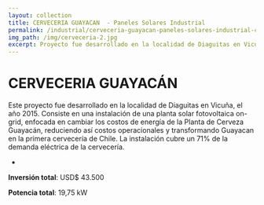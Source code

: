 ```yaml
---
layout: collection
title: CERVECERIA GUAYACAN  - Paneles Solares Industrial
permalink: /industrial/cerveceria-guayacan-paneles-solares-industrial-chile/
img_path: /img/cerveceria-2.jpg
excerpt: Proyecto fue desarrollado en la localidad de Diaguitas en Vicuña, el año 2015. Consiste en una instalación de una planta solar fotovoltaica on-grid...
---
```

# CERVECERIA GUAYACÁN

Este proyecto fue desarrollado en la localidad de Diaguitas en Vicuña, el año 2015. Consiste en una instalación de una planta solar fotovoltaica on-grid, enfocada en cambiar los costos de energía de la Planta de Cerveza Guayacán, reduciendo así costos operacionales y transformando Guayacan en la primera cervecería de Chile. La instalación cubre un 71% de la demanda eléctrica de la cervecería.

-

**Inversión total**: USD$ 43.500

**Potencia total**: 19,75 kW
